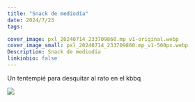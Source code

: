 ```yaml
---
title: "Snack de mediodía"
date: 2024/7/23
tags:

cover_image: pxl_20240714_233709860.mp_v1-original.webp
cover_image_small: pxl_20240714_233709860.mp_v1-500px.webp
Description: Snack de mediodía
linkinbio: false
---
```

Un tentempié para desquitar al rato en el kbbq

[![](pxl_20240714_233709860.mp_v1)](pxl_20240714_233709860.mp_v1-original.webp)
